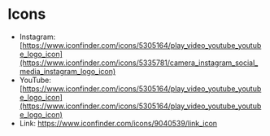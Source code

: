 
# Icons

- Instagram:[https://www.iconfinder.com/icons/5305164/play_video_youtube_youtube_logo_icon](https://www.iconfinder.com/icons/5335781/camera_instagram_social_media_instagram_logo_icon)
- YouTube: [https://www.iconfinder.com/icons/5305164/play_video_youtube_youtube_logo_icon](https://www.iconfinder.com/icons/5305164/play_video_youtube_youtube_logo_icon)
- Link: https://www.iconfinder.com/icons/9040539/link_icon
